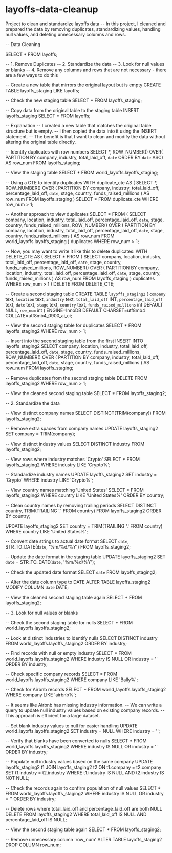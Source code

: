 # layoffs-data-cleanup
Project to clean and standardize layoffs data
-- In this project, I cleaned and prepared the data by removing duplicates, standardizing values, handling null values, and deleting unnecessary columns and rows.

-- Data Cleaning

SELECT * 
FROM layoffs;

-- 1. Remove Duplicates
-- 2. Standardize the data
-- 3. Look for null values or blanks 
-- 4. Remove any columns and rows that are not necessary - there are a few ways to do this

-- Create a new table that mirrors the original layout but is empty
CREATE TABLE layoffs_staging
LIKE layoffs;

-- Check the new staging table
SELECT * 
FROM layoffs_staging;

-- Copy data from the original table to the staging table
INSERT layoffs_staging
SELECT *
FROM layoffs;

-- Explanation
-- I created a new table that matches the original table structure but is empty. 
-- I then copied the data into it using the INSERT statement. 
-- The benefit is that I want to clean and modify the data without altering the original table directly.

-- Identify duplicates with row numbers
SELECT *, 
ROW_NUMBER() OVER(
PARTITION BY company, industry, total_laid_off, `date` ORDER BY `date` ASC) AS row_num
FROM layoffs_staging;

-- View the staging table
SELECT *
FROM world_layoffs.layoffs_staging;

-- Using a CTE to identify duplicates
WITH duplicate_cte AS (
    SELECT *,
    ROW_NUMBER() OVER (
        PARTITION BY company, industry, total_laid_off, percentage_laid_off, `date`, stage, country, funds_raised_millions
    ) AS row_num
    FROM layoffs_staging
) 
SELECT *
FROM duplicate_cte
WHERE row_num > 1;

-- Another approach to view duplicates
SELECT *
FROM (
    SELECT company, location, industry, total_laid_off, percentage_laid_off, `date`, stage, country, funds_raised_millions,
        ROW_NUMBER() OVER (
            PARTITION BY company, location, industry, total_laid_off, percentage_laid_off, `date`, stage, country, funds_raised_millions
        ) AS row_num
    FROM world_layoffs.layoffs_staging
) duplicates
WHERE row_num > 1;

-- Now, you may want to write it like this to delete duplicates:
WITH DELETE_CTE AS (
    SELECT *
    FROM (
        SELECT company, location, industry, total_laid_off, percentage_laid_off, `date`, stage, country, funds_raised_millions,
            ROW_NUMBER() OVER (
                PARTITION BY company, location, industry, total_laid_off, percentage_laid_off, `date`, stage, country, funds_raised_millions
            ) AS row_num
        FROM layoffs_staging
    ) duplicates
    WHERE row_num > 1
)
DELETE
FROM DELETE_CTE;

-- Create a second staging table
CREATE TABLE `layoffs_staging2` (
    `company` text,
    `location` text,
    `industry` text,
    `total_laid_off` INT,
    `percentage_laid_off` text,
    `date` text,
    `stage` text,
    `country` text,
    `funds_raised_millions` int DEFAULT NULL,
    `row_num` int
) ENGINE=InnoDB DEFAULT CHARSET=utf8mb4 COLLATE=utf8mb4_0900_ai_ci;

-- View the second staging table for duplicates
SELECT *
FROM layoffs_staging2
WHERE row_num > 1;

-- Insert into the second staging table from the first
INSERT INTO layoffs_staging2 
SELECT company, location, industry, total_laid_off, percentage_laid_off, `date`, stage, country, funds_raised_millions,
ROW_NUMBER() OVER (
    PARTITION BY company, industry, total_laid_off, percentage_laid_off, `date`, stage, country, funds_raised_millions
) AS row_num
FROM layoffs_staging;

-- Remove duplicates from the second staging table
DELETE
FROM layoffs_staging2
WHERE row_num > 1;

-- View the cleaned second staging table
SELECT *
FROM layoffs_staging2;

-- 2. Standardize the data

-- View distinct company names
SELECT DISTINCT(TRIM(company))
FROM layoffs_staging2;

-- Remove extra spaces from company names
UPDATE layoffs_staging2
SET company = TRIM(company);

-- View distinct industry values
SELECT DISTINCT industry
FROM layoffs_staging2;

-- View rows where industry matches 'Crypto'
SELECT *
FROM layoffs_staging2
WHERE industry LIKE 'Crypto%';

-- Standardize industry names
UPDATE layoffs_staging2
SET industry = 'Crypto'
WHERE industry LIKE 'Crypto%';

-- View country names matching 'United States'
SELECT *
FROM layoffs_staging2
WHERE country LIKE 'United States%'
ORDER BY country;

-- Clean country names by removing trailing periods
SELECT DISTINCT country, TRIM(TRAILING '.' FROM country) 
FROM layoffs_staging2
ORDER BY country;

UPDATE layoffs_staging2
SET country = TRIM(TRAILING '.' FROM country) 
WHERE country LIKE 'United States%';

-- Convert date strings to actual date format
SELECT `date`, STR_TO_DATE(`date`, '%m/%d/%Y') 
FROM layoffs_staging2;

-- Update the date format in the staging table
UPDATE layoffs_staging2
SET `date` = STR_TO_DATE(`date`, '%m/%d/%Y');

-- Check the updated date format
SELECT `date` 
FROM layoffs_staging2;

-- Alter the date column type to DATE
ALTER TABLE layoffs_staging2
MODIFY COLUMN `date` DATE;

-- View the cleaned second staging table again
SELECT *
FROM layoffs_staging2;

-- 3. Look for null values or blanks 

-- Check the second staging table for nulls
SELECT * 
FROM world_layoffs.layoffs_staging2;

-- Look at distinct industries to identify nulls
SELECT DISTINCT industry
FROM world_layoffs.layoffs_staging2
ORDER BY industry;

-- Find records with null or empty industry
SELECT *
FROM world_layoffs.layoffs_staging2
WHERE industry IS NULL OR industry = ''
ORDER BY industry;

-- Check specific company records
SELECT *
FROM world_layoffs.layoffs_staging2
WHERE company LIKE 'Bally%';

-- Check for Airbnb records
SELECT *
FROM world_layoffs.layoffs_staging2
WHERE company LIKE 'airbnb%';

-- It seems like Airbnb has missing industry information.
-- We can write a query to update null industry values based on existing company records.
-- This approach is efficient for a large dataset.

-- Set blank industry values to null for easier handling
UPDATE world_layoffs.layoffs_staging2
SET industry = NULL
WHERE industry = '';

-- Verify that blanks have been converted to nulls
SELECT *
FROM world_layoffs.layoffs_staging2
WHERE industry IS NULL OR industry = ''
ORDER BY industry;

-- Populate null industry values based on the same company
UPDATE layoffs_staging2 t1
JOIN layoffs_staging2 t2
ON t1.company = t2.company
SET t1.industry = t2.industry
WHERE t1.industry IS NULL
AND t2.industry IS NOT NULL;

-- Check the records again to confirm population of null values
SELECT *
FROM world_layoffs.layoffs_staging2
WHERE industry IS NULL OR industry = ''
ORDER BY industry;

-- Delete rows where total_laid_off and percentage_laid_off are both NULL
DELETE 
FROM layoffs_staging2
WHERE total_laid_off IS NULL AND percentage_laid_off IS NULL;

-- View the second staging table again
SELECT *
FROM layoffs_staging2;

-- Remove unnecessary column 'row_num'
ALTER TABLE layoffs_staging2
DROP COLUMN row_num;

